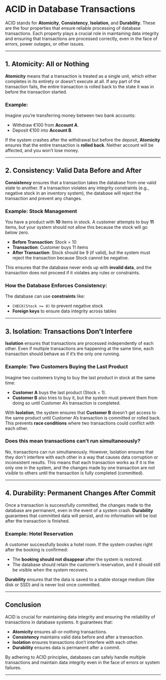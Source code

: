 ﻿# ACID in Database Transactions

ACID stands for **Atomicity**, **Consistency**, **Isolation**, and **Durability**. These are the four properties that ensure reliable processing of database transactions. Each property plays a crucial role in maintaining data integrity and ensuring that transactions are processed correctly, even in the face of errors, power outages, or other issues.

---

## 1. **Atomicity**: All or Nothing

**Atomicity** means that a transaction is treated as a single unit, which either completes in its entirety or doesn’t execute at all. If any part of the transaction fails, the entire transaction is rolled back to the state it was in before the transaction started.

### Example:
Imagine you’re transferring money between two bank accounts:
- Withdraw €100 from **Account A**.
- Deposit €100 into **Account B**.

If the system crashes after the withdrawal but before the deposit, **Atomicity** ensures that the entire transaction is **rolled back**. Neither account will be affected, and you won’t lose money.

---

## 2. **Consistency**: Valid Data Before and After

**Consistency** ensures that a transaction takes the database from one valid state to another. If a transaction violates any integrity constraints (e.g., negative stock in an inventory system), the database will reject the transaction and prevent any changes.

### Example: Stock Management
You have a product with **10** items in stock. A customer attempts to buy **11** items, but your system should not allow this because the stock will go below zero.

- **Before Transaction**: Stock = 10
- **Transaction**: Customer buys 11 items
- **After Transaction**: Stock should be 9 (if valid), but the system must reject the transaction because Stock cannot be negative.

This ensures that the database never ends up with **invalid data**, and the transaction does not proceed if it violates any rules or constraints.

### How the Database Enforces Consistency:
The database can use **constraints** like:
- `CHECK(Stock >= 0)` to prevent negative stock
- **Foreign keys** to ensure data integrity across tables

---

## 3. **Isolation**: Transactions Don’t Interfere

**Isolation** ensures that transactions are processed independently of each other. Even if multiple transactions are happening at the same time, each transaction should behave as if it’s the only one running.

### Example: Two Customers Buying the Last Product

Imagine two customers trying to buy the last product in stock at the same time:
- **Customer A** buys the last product (Stock = 1).
- **Customer B** also tries to buy it, but the system must prevent them from doing so until Customer A’s transaction is completed.

With **Isolation**, the system ensures that **Customer B** doesn’t get access to the same product until Customer A’s transaction is committed or rolled back. This prevents **race conditions** where two transactions could conflict with each other.
### Does this mean transactions can’t run simultaneously?
No, transactions can run simultaneously. However, Isolation ensures that they don't interfere with each other in a way that causes data corruption or inconsistent results. This means that each transaction works as if it is the only one in the system, and the changes made by one transaction are not visible to others until the transaction is fully completed (committed).

---

## 4. **Durability**: Permanent Changes After Commit

Once a transaction is successfully committed, the changes made to the database are permanent, even in the event of a system crash. **Durability** guarantees that committed data will persist, and no information will be lost after the transaction is finished.

### Example: Hotel Reservation

A customer successfully books a hotel room. If the system crashes right after the booking is confirmed:
- The **booking should not disappear** after the system is restored.
- The database should retain the customer’s reservation, and it should still be visible when the system recovers.

**Durability** ensures that the data is saved to a stable storage medium (like disk or SSD) and is never lost once committed.

---

## Conclusion

ACID is crucial for maintaining data integrity and ensuring the reliability of transactions in database systems. It guarantees that:
- **Atomicity** ensures all-or-nothing transactions.
- **Consistency** maintains valid data before and after a transaction.
- **Isolation** ensures transactions don’t interfere with each other.
- **Durability** ensures data is permanent after a commit.

By adhering to ACID principles, databases can safely handle multiple transactions and maintain data integrity even in the face of errors or system failures.

---
